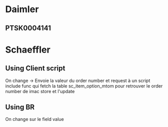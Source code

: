 # Daimler

## PTSK0004141

# Schaeffler

## Using Client script 
On change -> Envoie la valeur du order number et request à un script include func qui fetch la table sc_item_option_mtom pour retrouver le order number de imac store et l'update

## Using BR
On change sur le field value